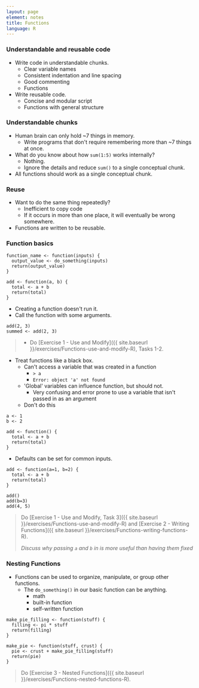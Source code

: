 ```yaml
---
layout: page
element: notes
title: Functions
language: R
---
```


### Understandable and reusable code

* Write code in understandable chunks.
    * Clear variable names
    * Consistent indentation and line spacing
    * Good commenting
    * Functions
* Write reusable code.
    * Concise and modular script
    * Functions with general structure 

### Understandable chunks

* Human brain can only hold ~7 things in memory.
    * Write programs that don't require remembering more than ~7 things at once.
* What do you know about how `sum(1:5)` works internally?
    * Nothing.
    * Ignore the details and reduce `sum()` to a single conceptual chunk.
* All functions should work as a single conceptual chunk.

### Reuse

* Want to do the same thing repeatedly?
    * Inefficient to copy code
    * If it occurs in more than one place, it will eventually be wrong somewhere.
* Functions are written to be reusable.

### Function basics

```
function_name <- function(inputs) {
  output_value <- do_something(inputs)
  return(output_value)
}
```

```
add <- function(a, b) {
  total <- a + b
  return(total)
}
```

* Creating a function doesn't run it.
* Call the function with some arguments.

```
add(2, 3)
summed <- add(2, 3)
```

> * Do [Exercise 1 - Use and Modify]({{ site.baseurl }}/exercises/Functions-use-and-modify-R), Tasks 1-2.

* Treat functions like a black box.
    * Can't access a variable that was created in a function
        * `> a`
        * `Error: object 'a' not found`
    * 'Global' variables can influence function, but should not.
        * Very confusing and error prone to use a variable that isn't passed in
          as an argument
    * Don't do this

```
a <- 1
b <- 2

add <- function() {
  total <- a + b
  return(total)
}
```

* Defaults can be set for common inputs.

```
add <- function(a=1, b=2) {
  total <- a + b
  return(total)
}

add()
add(b=3)
add(4, 5)
```

> Do [Exercise 1 - Use and Modify, Task 3]({{ site.baseurl }}/exercises/Functions-use-and-modify-R)
> and [Exercise 2 - Writing Functions]({{ site.baseurl }}/exercises/Functions-writing-functions-R).
>
> *Discuss why passing `a` and `b` in is more useful than having them fixed*

### Nesting Functions

* Functions can be used to organize, manipulate, or group other functions.
    * The `do_something()` in our basic function can be anything.
        * math
        * built-in function
        * self-written function 

```
make_pie_filling <- function(stuff) {
  filling <- pi * stuff
  return(filling)
}
```

```
make_pie <- function(stuff, crust) {
  pie <- crust + make_pie_filling(stuff)
  return(pie)
}
```

> Do [Exercise 3 - Nested Functions]({{ site.baseurl }}/exercises/Functions-nested-functions-R).
